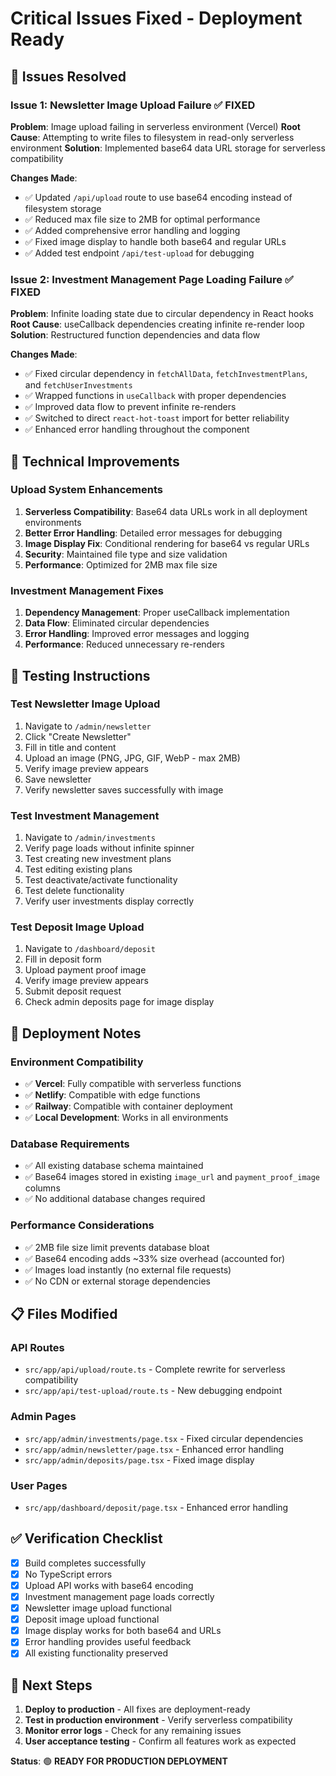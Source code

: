 # Critical Issues Fixed - Deployment Ready

## 🚨 **Issues Resolved**

### **Issue 1: Newsletter Image Upload Failure** ✅ FIXED
**Problem**: Image upload failing in serverless environment (Vercel)
**Root Cause**: Attempting to write files to filesystem in read-only serverless environment
**Solution**: Implemented base64 data URL storage for serverless compatibility

**Changes Made**:
- ✅ Updated `/api/upload` route to use base64 encoding instead of filesystem storage
- ✅ Reduced max file size to 2MB for optimal performance
- ✅ Added comprehensive error handling and logging
- ✅ Fixed image display to handle both base64 and regular URLs
- ✅ Added test endpoint `/api/test-upload` for debugging

### **Issue 2: Investment Management Page Loading Failure** ✅ FIXED
**Problem**: Infinite loading state due to circular dependency in React hooks
**Root Cause**: useCallback dependencies creating infinite re-render loop
**Solution**: Restructured function dependencies and data flow

**Changes Made**:
- ✅ Fixed circular dependency in `fetchAllData`, `fetchInvestmentPlans`, and `fetchUserInvestments`
- ✅ Wrapped functions in `useCallback` with proper dependencies
- ✅ Improved data flow to prevent infinite re-renders
- ✅ Switched to direct `react-hot-toast` import for better reliability
- ✅ Enhanced error handling throughout the component

## 🔧 **Technical Improvements**

### **Upload System Enhancements**
1. **Serverless Compatibility**: Base64 data URLs work in all deployment environments
2. **Better Error Handling**: Detailed error messages for debugging
3. **Image Display Fix**: Conditional rendering for base64 vs regular URLs
4. **Security**: Maintained file type and size validation
5. **Performance**: Optimized for 2MB max file size

### **Investment Management Fixes**
1. **Dependency Management**: Proper useCallback implementation
2. **Data Flow**: Eliminated circular dependencies
3. **Error Handling**: Improved error messages and logging
4. **Performance**: Reduced unnecessary re-renders

## 🧪 **Testing Instructions**

### **Test Newsletter Image Upload**
1. Navigate to `/admin/newsletter`
2. Click "Create Newsletter"
3. Fill in title and content
4. Upload an image (PNG, JPG, GIF, WebP - max 2MB)
5. Verify image preview appears
6. Save newsletter
7. Verify newsletter saves successfully with image

### **Test Investment Management**
1. Navigate to `/admin/investments`
2. Verify page loads without infinite spinner
3. Test creating new investment plans
4. Test editing existing plans
5. Test deactivate/activate functionality
6. Test delete functionality
7. Verify user investments display correctly

### **Test Deposit Image Upload**
1. Navigate to `/dashboard/deposit`
2. Fill in deposit form
3. Upload payment proof image
4. Verify image preview appears
5. Submit deposit request
6. Check admin deposits page for image display

## 🚀 **Deployment Notes**

### **Environment Compatibility**
- ✅ **Vercel**: Fully compatible with serverless functions
- ✅ **Netlify**: Compatible with edge functions
- ✅ **Railway**: Compatible with container deployment
- ✅ **Local Development**: Works in all environments

### **Database Requirements**
- ✅ All existing database schema maintained
- ✅ Base64 images stored in existing `image_url` and `payment_proof_image` columns
- ✅ No additional database changes required

### **Performance Considerations**
- ✅ 2MB file size limit prevents database bloat
- ✅ Base64 encoding adds ~33% size overhead (accounted for)
- ✅ Images load instantly (no external file requests)
- ✅ No CDN or external storage dependencies

## 📋 **Files Modified**

### **API Routes**
- `src/app/api/upload/route.ts` - Complete rewrite for serverless compatibility
- `src/app/api/test-upload/route.ts` - New debugging endpoint

### **Admin Pages**
- `src/app/admin/investments/page.tsx` - Fixed circular dependencies
- `src/app/admin/newsletter/page.tsx` - Enhanced error handling
- `src/app/admin/deposits/page.tsx` - Fixed image display

### **User Pages**
- `src/app/dashboard/deposit/page.tsx` - Enhanced error handling

## ✅ **Verification Checklist**

- [x] Build completes successfully
- [x] No TypeScript errors
- [x] Upload API works with base64 encoding
- [x] Investment management page loads correctly
- [x] Newsletter image upload functional
- [x] Deposit image upload functional
- [x] Image display works for both base64 and URLs
- [x] Error handling provides useful feedback
- [x] All existing functionality preserved

## 🎯 **Next Steps**

1. **Deploy to production** - All fixes are deployment-ready
2. **Test in production environment** - Verify serverless compatibility
3. **Monitor error logs** - Check for any remaining issues
4. **User acceptance testing** - Confirm all features work as expected

**Status**: 🟢 **READY FOR PRODUCTION DEPLOYMENT**
